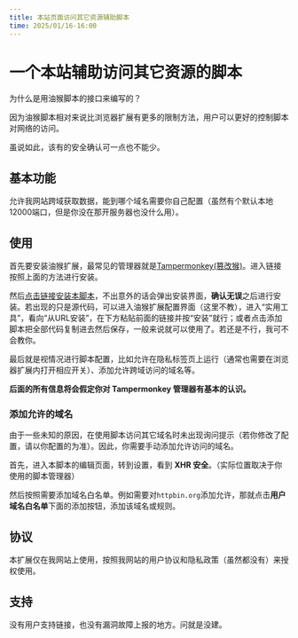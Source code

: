 ```yaml
---
title: 本站页面访问其它资源辅助脚本
time: 2025/01/16-16:00
---
```


# 一个本站辅助访问其它资源的脚本

为什么是用油猴脚本的接口来编写的？

因为油猴脚本相对来说比浏览器扩展有更多的限制方法，用户可以更好的控制脚本对网络的访问。

虽说如此，该有的安全确认可一点也不能少。

## 基本功能

允许我网站跨域获取数据，能到哪个域名需要你自己配置（虽然有个默认本地12000端口，但是你没在那开服务器也没什么用）。

## 使用

首先要安装油猴扩展，最常见的管理器就是[Tampermonkey(篡改猴)](https://www.tampermonkey.net/)。进入链接按照上面的方法进行安装。

然后[点击链接安装本脚本](/static/tools/page_network.user.js)，不出意外的话会弹出安装界面，**确认无误**之后进行安装。若出现的只是源代码，可以进入油猴扩展配置界面（这里不教），进入“实用工具”，看向“从URL安装”，在下方粘贴前面的链接并按“安装”就行；或者点击添加脚本把全部代码复制进去然后保存，一般来说就可以使用了。若还是不行，我可不会教你。

最后就是视情况进行脚本配置，比如允许在隐私标签页上运行（通常也需要在浏览器扩展内打开相应开关）、添加允许跨域访问的域名等。

**后面的所有信息将会假定你对 Tampermonkey 管理器有基本的认识。**

### 添加允许的域名

由于一些未知的原因，在使用脚本访问其它域名时未出现询问提示（若你修改了配置，请以你配置的为准）。因此，你需要手动添加允许访问的域名。

首先，进入本脚本的编辑页面，转到设置，看到 **XHR 安全**。（实际位置取决于你使用的脚本管理器）

然后按照需要添加域名白名单。例如需要对`httpbin.org`添加允许，那就点击**用户域名白名单**下面的添加按钮，添加该域名或规则。

## 协议

本扩展仅在我网站上使用，按照我网站的用户协议和隐私政策（虽然都没有）来授权使用。

## 支持

没有用户支持链接，也没有漏洞故障上报的地方。问就是没建。

